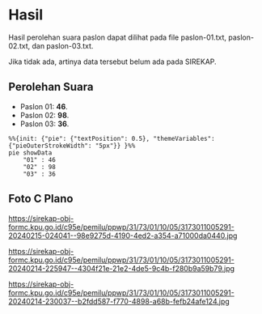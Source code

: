 # Hasil

Hasil perolehan suara paslon dapat dilihat pada file paslon-01.txt, paslon-02.txt, dan paslon-03.txt.

Jika tidak ada, artinya data tersebut belum ada pada SIREKAP.

## Perolehan Suara

 * Paslon 01: **46**.
 * Paslon 02: **98**.
 * Paslon 03: **36**.

```mermaid
%%{init: {"pie": {"textPosition": 0.5}, "themeVariables": {"pieOuterStrokeWidth": "5px"}} }%%
pie showData
    "01" : 46
    "02" : 98
    "03" : 36
```
## Foto C Plano

https://sirekap-obj-formc.kpu.go.id/c95e/pemilu/ppwp/31/73/01/10/05/3173011005291-20240215-024041--98e9275d-4190-4ed2-a354-a71000da0440.jpg

https://sirekap-obj-formc.kpu.go.id/c95e/pemilu/ppwp/31/73/01/10/05/3173011005291-20240214-225947--4304f21e-21e2-4de5-9c4b-f280b9a59b79.jpg

https://sirekap-obj-formc.kpu.go.id/c95e/pemilu/ppwp/31/73/01/10/05/3173011005291-20240214-230037--b2fdd587-f770-4898-a68b-fefb24afe124.jpg
